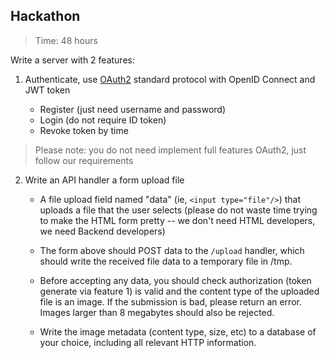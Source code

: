 ## Hackathon

> Time: 48 hours

Write a server with 2 features:

1. Authenticate, use [OAuth2](https://oauth.net/2/) standard protocol with OpenID Connect and JWT token

    - Register (just need username and password)
    - Login (do not require ID token)
    - Revoke token by time

> Please note: you do not need implement full features OAuth2, just follow our requirements

2. Write an API handler a form upload file

    - A file upload field named "data" (ie, `<input type="file"/>`) that uploads
      a file that the user selects (please do not waste time trying to make the
      HTML form pretty -- we don't need HTML developers, we need Backend
      developers)

    - The form above should POST data to the `/upload` handler, which should write
      the received file data to a temporary file in /tmp.

    - Before accepting any data, you should check authorization (token generate via feature 1) is valid and the content type of the
      uploaded file is an image. If the submission is bad, please return an error. Images larger than 8
      megabytes should also be rejected.

    - Write the image metadata (content type, size, etc) to a database of your
      choice, including all relevant HTTP information.